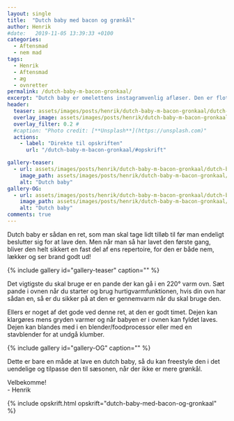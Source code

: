 ```yaml
---
layout: single
title:  "Dutch baby med bacon og grønkål"
author: Henrik
#date:   2019-11-05 13:39:33 +0100
categories:  
  - Aftensmad
  - nem mad 
tags: 
  - Henrik
  - Aftensmad
  - æg
  - ovnretter
permalink: /dutch-baby-m-bacon-gronkaal/
excerpt: "Dutch baby er omelettens instagramvenlig afløser. Den er flot, lækker og når du først har smidt den i ovnen passer den sig selv og vokser sig stor og flot"
header:
  teaser: assets/images/posts/henrik/dutch-baby-m-bacon-gronkaal/dutch-baby-m-bacon-gronkaal-teaser.jpg
  overlay_image: assets/images/posts/henrik/dutch-baby-m-bacon-gronkaal/dutch-baby-m-bacon-gronkaal-header.jpg
  overlay_filter: 0.2 # 
  #caption: "Photo credit: [**Unsplash**](https://unsplash.com)"
  actions:
    - label: "Direkte til opskriften"
      url: "/dutch-baby-m-bacon-gronkaal/#opskrift"

gallery-teaser:
  - url: assets/images/posts/henrik/dutch-baby-m-bacon-gronkaal/dutch-baby-m-bacon-gronkaal-teaser.jpg
    image_path: assets/images/posts/henrik/dutch-baby-m-bacon-gronkaal/dutch-baby-m-bacon-gronkaal-teaser.jpg
    alt: "Dutch baby"
gallery-OG:
  - url: assets/images/posts/henrik/dutch-baby-m-bacon-gronkaal/dutch-baby-m-bacon-gronkaal-OG.jpg
    image_path: assets/images/posts/henrik/dutch-baby-m-bacon-gronkaal/dutch-baby-m-bacon-gronkaal-OG.jpg
    alt: "Dutch baby"
comments: true
---
```


Dutch baby er sådan en ret, som man skal tage lidt tilløb til før man endeligt beslutter sig for at lave den. Men når man så har lavet den første gang, bliver den helt sikkert en fast del af ens repertoire, for den er både nem, lækker og ser brand godt ud!

{% include gallery id="gallery-teaser"  caption="" %}

Det vigtigste du skal bruge er en pande der kan gå i en 220&deg; varm ovn. Sæt pande i ovnen når du starter og brug hurtigvarmfunktionen, hvis din ovn har sådan en, så er du sikker på at den er gennemvarm når du skal bruge den. 

Ellers er noget af det gode ved denne ret, at den er godt timet. Dejen kan klargøres mens gryden varmer og når babyen er i ovnen kan fyldet laves. Dejen kan blandes med i en blender/foodprocessor eller med en stavblender for at undgå klumber.

{% include gallery id="gallery-OG"  caption="" %}

Dette er bare en måde at lave en dutch baby, så du kan freestyle den i det uendelige og tilpasse den til sæsonen, når der ikke er mere grønkål. 

Velbekomme!  
\- Henrik 

{% include opskrift.html opskrift="dutch-baby-med-bacon-og-gronkaal" %}
